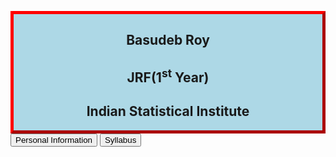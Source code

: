 <html>
<style>
.myDiv {
  border: 5px outset red;
  background-color: lightblue;    
  text-align: center;
}

.mymenu {
	border: 5px outset orangered;
	background-color: red;
}
</style>
<body>

<div class="myDiv">
  <h2>Basudeb Roy</h2>
  <h2>JRF(1<sup>st</sup> Year)</h2>
  <h2>Indian Statistical Institute</h2>
</div>

<div class="mymenu">
	<a href="https://Basudeb96.github.io/Basudeb96.github.io/Personal_Information.html" title="Personal Information"><button>Personal Information</button></a>
	<button type="button">Syllabus</button>
	
</div>

</body>
</html>
